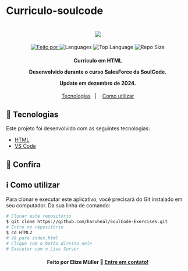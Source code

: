 ﻿# Curriculo-soulcode
<h1 align="center">
   <a href="https://elizemuller.github.io/CurriculoSoulcode/">
	<img src="/Imagens/Currículo/png icon.png">
	</a>
    <br>
</h1>

<p align="center">
  <a href="https://www.linkedin.com/in/elizemuller/">
  <img alt="Feito por" src="https://img.shields.io/badge/Made%20by-Elize%20Muller-green">
	</a>
  
  <img alt="Languages" src="https://img.shields.io/badge/Language-1-orange">
  
  <img alt="Top Language" src="https://img.shields.io/badge/HTML-100%25-orange">
  
  <img alt="Repo Size" src="https://img.shields.io/badge/Repo%20Size-0.86mb-orange">
  
</p>

<h4 align="center">
  <p>Currículo em HTML</p>
  
  <p>Desenvolvido durante o curso SalesForce da SoulCode.</p>

  <p>
  Update em dezembro de 2024.
    
    
  </p>
</h4>


<p align="center">
  <a href="#rocket-technologies">Tecnologias</a>&nbsp;&nbsp;&nbsp;|&nbsp;&nbsp;&nbsp;
  <a href="#information_source-how-to-use">Como utilizar</a>

## :rocket: Tecnologias

Este projeto foi desenvolvido com as seguintes tecnologias:

-  [HTML](https://developer.mozilla.org/pt-BR/docs/Web/HTML)
-  [VS Code][vc]

## :eyes: Confira


## :information_source: Como utilizar

Para clonar e executar este aplicativo, você precisará do Git instalado em seu computador. Da sua linha de comando:

```bash
# Clonar este repositório
$ git clone https://github.com/haruheal/SoulCode-Exercises.git
# Entre no repositório
$ cd HTML2
# Vá para index.html
# Clique com o botão direito nele
# Executar com o Live Server
```

<h4 align="center">
    Feito por Elize Müller 👋 <a href="https://www.linkedin.com/in/elizemuller/" target="_blank">Entre em contato!</a>
</h4>

[vc]: https://code.visualstudio.com/
[vceditconfig]: https://marketplace.visualstudio.com/items?itemName=EditorConfig.EditorConfig
[vceslint]: https://marketplace.visualstudio.com/items?itemName=dbaeumer.vscode-eslint
[demo]: https://github.com/haruheal/SoulCode-Exercises
